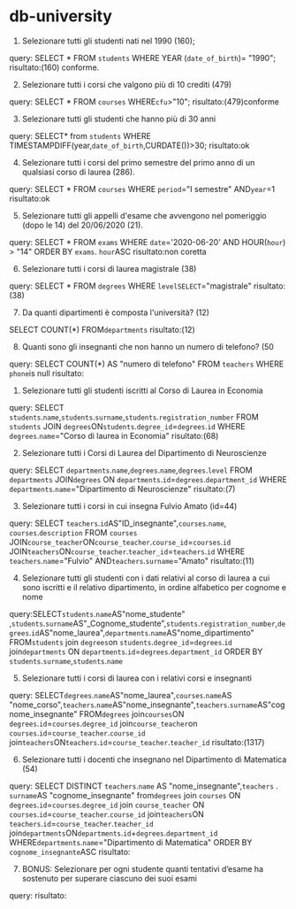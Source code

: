 # db-university


1. Selezionare tutti gli studenti nati nel 1990 (160);

query: SELECT * FROM `students` WHERE YEAR (`date_of_birth`)= "1990";
risultato:(160) conforme.


2. Selezionare tutti i corsi che valgono più di 10 crediti (479)

query: SELECT * FROM `courses` WHERE`cfu`>"10";
risultato:(479)conforme


3. Selezionare tutti gli studenti che hanno più di 30 anni

query: SELECT* from `students`
 WHERE TIMESTAMPDIFF(year,`date_of_birth`,CURDATE())>30;
risultato:ok


4. Selezionare tutti i corsi del primo semestre del primo anno di un qualsiasi corso di
laurea (286).

query: SELECT * 
FROM `courses` WHERE `period`="I semestre" AND`year`=1
risultato:ok

5. Selezionare tutti gli appelli d'esame che avvengono nel pomeriggio (dopo le 14) del
20/06/2020 (21).

query:
 SELECT * FROM `exams` WHERE `date`='2020-06-20' AND HOUR(`hour`) > "14" ORDER BY `exams`. `hour`ASC
risultato:non coretta


6. Selezionare tutti i corsi di laurea magistrale (38)

query:
SELECT * FROM `degrees` WHERE `levelSELECT`="magistrale"
risultato:(38)

7. Da quanti dipartimenti è composta l'università? (12)

SELECT COUNT(*) 
FROM`departments` 
risultato:(12)


8. Quanti sono gli insegnanti che non hanno un numero di telefono? (50

query: 
SELECT COUNT(*) AS "numero di telefono" FROM `teachers`
 WHERE `phone`is null
risultato:


1. Selezionare tutti gli studenti iscritti al Corso di Laurea in Economia

query: 
 SELECT `students`.`name`,`students`.`surname`,`students`.`registration_number` FROM `students` JOIN `degrees`ON`students`.`degree_id`=`degrees`.`id` 
 WHERE `degrees`.`name`="Corso di laurea in Economia"
risultato:(68)


2. Selezionare tutti i Corsi di Laurea del Dipartimento di Neuroscienze

query: 
SELECT `departments`.`name`,`degrees`.`name`,`degrees`.`level` 
 FROM `departments` 
 JOIN`degrees`
 ON `departments`.`id`=`degrees`.`department_id` 
 WHERE `departments`.`name`="Dipartimento di Neuroscienze"
risultato:(7)

3. Selezionare tutti i corsi in cui insegna Fulvio Amato (id=44)

query: SELECT `teachers`.`id`AS"ID_insegnante",`courses`.`name`, `courses`.`description` 
FROM `courses` JOIN`course_teacher`ON`course_teacher`.`course_id`=`courses`.`id` JOIN`teachers`ON`course_teacher`.`teacher_id`=`teachers`.`id` 
WHERE `teachers`.`name`="Fulvio" AND`teachers`.`surname`="Amato"
risultato:(11)

4. Selezionare tutti gli studenti con i dati relativi al corso di laurea a cui sono iscritti e il
relativo dipartimento, in ordine alfabetico per cognome e nome


query:SELECT`students`.`name`AS"nome_studente" ,`students`.`surname`AS"_Cognome_studente",`students`.`registration_number`,`degrees`.`id`AS"nome_laurea",`departments`.`name`AS"nome_dipartimento" 
FROM`students` 
join `degrees`on `students`.`degree_id`=`degrees`.`id` join`departments` ON `departments`.`id`=`degrees`.`department_id` ORDER BY `students`.`surname`,`students`.`name`




5. Selezionare tutti i corsi di laurea con i relativi corsi e insegnanti


query:
SELECT`degrees`.`name`AS"nome_laurea",`courses`.`name`AS "nome_corso",`teachers`.`name`AS"nome_insegnante",`teachers`.`surname`AS"cognome_insegnante" FROM`degrees` 
join`courses`ON `degrees`.`id`=`courses`.`degree_id` 
join`course_teacher`on `courses`.`id`=`course_teacher`.`course_id` join`teachers`ON`teachers`.`id`=`course_teacher`.`teacher_id` 
risultato:(1317)



6. Selezionare tutti i docenti che insegnano nel Dipartimento di Matematica (54)

query: SELECT DISTINCT `teachers`.`name` AS "nome_insegnante",`teachers` . `surname`AS "cognome_insegnante" from`degrees` join `courses` ON `degrees`.`id`=`courses`.`degree_id` join `course_teacher` ON `courses`.`id`=`course_teacher`.`course_id` join`teachers`ON `teachers`.`id`=`course_teacher`.`teacher_id` join`departments`ON`departments`.`id`+`degrees`.`department_id` WHERE`departments`.`name`="Dipartimento di Matematica" ORDER BY `cognome_insegnante`ASC
risultato:

7. BONUS: Selezionare per ogni studente quanti tentativi d’esame ha sostenuto per
superare ciascuno dei suoi esami


query: 
risultato: